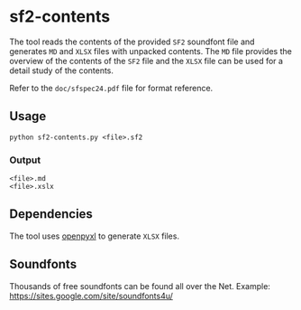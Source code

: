 # sf2-contents

The tool reads the contents of the provided `SF2` soundfont file and generates `MD` and `XLSX` files with unpacked 
contents. The `MD` file provides the overview of the contents of the `SF2` file and the `XLSX` file can be used for a
detail study of the contents.

Refer to the `doc/sfspec24.pdf` file for format reference. 

## Usage
```
python sf2-contents.py <file>.sf2
```

### Output
```
<file>.md
<file>.xslx
```

## Dependencies

The tool uses [openpyxl](https://pypi.org/project/openpyxl/) to generate `XLSX` files.

## Soundfonts

Thousands of free soundfonts can be found all over the Net. Example:
https://sites.google.com/site/soundfonts4u/
